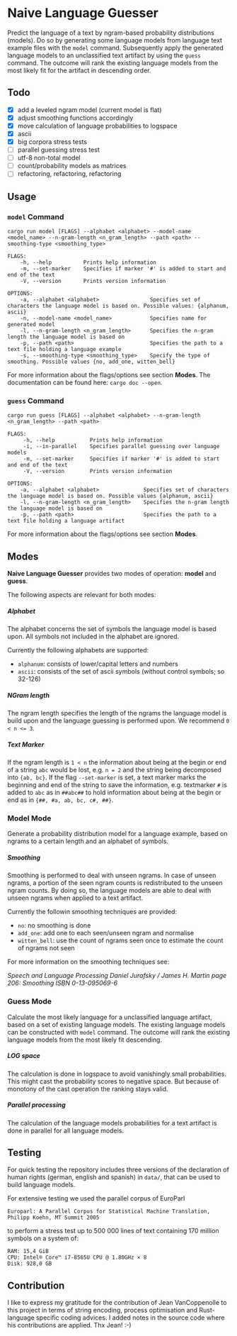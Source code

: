 # Naive Language Guesser

Predict the language of a text by ngram-based probability distributions (models). Do so by generating some language models from language text example files with the ``model`` command. Subsequently apply the generated language models to an unclassified text artifact by using the ``guess`` command. The outcome will rank the existing language models from the most likely fit for the artifact in descending order.


## Todo

-  [x] add a leveled ngram model (current model is flat) 
-  [x] adjust smoothing functions accordingly
-  [x] move calculation of language probabilities to logspace
-  [x] ascii
-  [x] big corpora stress tests
-  [ ] parallel guessing stress test
-  [ ] utf-8 non-total model
-  [ ] count/probability models as matrices
-  [ ] refactoring, refactoring, refactoring

## Usage

### ``model`` Command

```
cargo run model [FLAGS] --alphabet <alphabet> --model-name <model_name> --n-gram-length <n_gram_length> --path <path> --smoothing-type <smoothing_type>

FLAGS:
	-h, --help          Prints help information
	-m, --set-marker    Specifies if marker '#' is added to start and end of the text
	-V, --version       Prints version information 

OPTIONS:
	-a, --alphabet <alphabet>                Specifies set of characters the language model is based on. Possible values: {alphanum, ascii}
	-n, --model-name <model_name>            Specifies name for generated model
	-l, --n-gram-length <n_gram_length>      Specifies the n-gram length the language model is based on
	-p, --path <path>                        Specifies the path to a text file holding a language example
	-s, --smoothing-type <smoothing_type>    Specify the type of smoothing. Possible values {no, add_one, witten_bell}
```

For more information about the flags/options see section **Modes**. The documentation can be found here: `cargo doc --open`.

### ``guess`` Command

```
cargo run guess [FLAGS] --alphabet <alphabet> --n-gram-length <n_gram_length> --path <path>

FLAGS:
	 -h, --help           Prints help information
	 -i, --in-parallel    Specifies parallel guessing over language models
	 -m, --set-marker     Specifies if marker '#' is added to start and end of the text
	 -V, --version        Prints version information

OPTIONS:
	-a, --alphabet <alphabet>              Specifies set of characters the language model is based on. Possible values {alphanum, ascii}
	-l, --n-gram-length <n_gram_length>    Specifies the n-gram length the language model is based on
	-p, --path <path>                      Specifies the path to a text file holding a language artifact
```
For more information about the flags/options see section **Modes**.

## Modes

**Naive Language Guesser** provides two modes of operation: **model** and **guess**.

The following aspects are relevant for both modes:

##### Alphabet

The alphabet concerns the set of symbols the language model is based upon. All symbols not included in the alphabet are ignored.

Currently the following alphabets are supported:

* `alphanum`: consists of lower/capital letters and numbers 
* `ascii`: consists of the set of ascii symbols (without control symbols; so 32-126)

##### NGram length

The ngram length specifies the length of the ngrams the language model is build upon and the language guessing is performed upon. We recommend `0 < n <= 3`.

##### Text Marker

If the ngram length is `1 < n` the information about being at the begin or end of a string `abc` would be lost, e.g. `n = 2` and the string being decomposed into `{ab, bc}`. If the flag `--set-marker` is set, a text marker marks the beginning and end of the string to save the information, e.g. textmarker `#` is added to `abc` as in `##abc##` to hold information about being at the begin or end as in `{##, #a, ab, bc, c#, ##}`.
   
### Model Mode

Generate a probability distribution model for a language example, based on ngrams to a certain length and an alphabet of symbols.

##### Smoothing

Smoothing is performed to deal with unseen ngrams. In case of unseen ngrams, a portion of the seen ngram counts is redistributed to the unseen ngram counts. By doing so, the language models are able to deal with unseen ngrams when applied to a text artifact.

Currently the followin smoothing techniques are provided:

* `no`: no smoothing is done
* `add_one`: add one to each seen/unseen ngram and normalise
* `witten_bell`: use the count of ngrams seen once to estimate the count of ngrams not seen

For more information on the smoothing techniques see:

*Speech and Language Processing
Daniel Jurafsky / James H. Martin
page 206: Smoothing
ISBN 0-13-095069-6*

### Guess Mode

Calculate the most likely language for a unclassified language artifact, based on a set of existing language models. The existing language models can be constructed with `model` command. The outcome will rank the existing language models from the most likely fit descending.

##### LOG space
The calculation is done in logspace to avoid vanishingly small probabilities. This might cast the probability scores to negative space. But because of monotony of the cast operation the ranking stays valid. 

##### Parallel processing
The calculation of the language models probabilities for a text artifact is done in parallel for all language models.

## Testing
For quick testing the repository includes three versions of the declaration of human rights (german, english and spanish) in `data/`, that can be used to build language models. 

For extensive testing we used the parallel corpus of EuroParl 

``Europarl: A Parallel Corpus for Statistical Machine Translation, Philipp Koehn, MT Summit 2005``

to perform a stress test up to 500 000 lines of text containing 170 million symbols on a system of:
```
RAM: 15,4 GiB
CPU: Intel® Core™ i7-8565U CPU @ 1.80GHz × 8
Disk: 928,0 GB
```

## Contribution

I like to express my gratitude for the contribution of Jean VanCoppenolle to this project in terms of string encoding, process optimisation and Rust-language specific coding advices. I added notes in the source code where his contributions are applied.
Thx Jean! :-)
